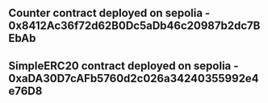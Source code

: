 ## Counter contract deployed on sepolia - 0x8412Ac36f72d62B0Dc5aDb46c20987b2dc7BEbAb

## SimpleERC20 contract deployed on sepolia - 0xaDA30D7cAFb5760d2c026a34240355992e4e76D8
